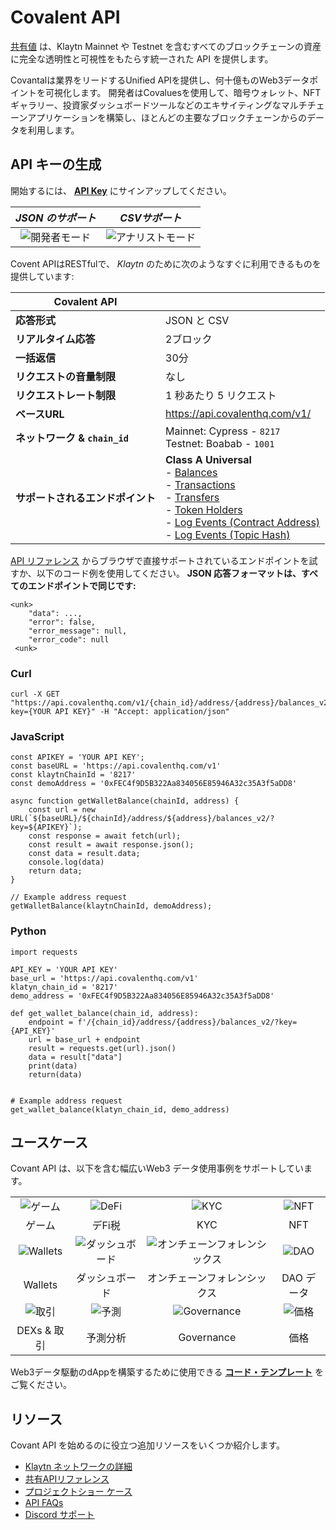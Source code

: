 # Covalent API

[共有値](https://www.covalenthq.com/?utm_source=klaytn&utm_medium=partner-docs) は、Klaytn Mainnet や Testnet を含むすべてのブロックチェーンの資産に完全な透明性と可視性をもたらす統一された API を提供します。

Covantalは業界をリードするUnified APIを提供し、何十億ものWeb3データポイントを可視化します。 開発者はCovaluesを使用して、暗号ウォレット、NFTギャラリー、投資家ダッシュボードツールなどのエキサイティングなマルチチェーンアプリケーションを構築し、ほとんどの主要なブロックチェーンからのデータを利用します。

## API キーの生成

開始するには、 [**API Key**](https://www.covalenthq.com/platform/?utm_source=klaytn&utm_medium=partner-docs) にサインアップしてください。

|                                    *JSON のサポート*                                     |                                      *CSVサポート*                                      |
|:-----------------------------------------------------------------------------------:|:-----------------------------------------------------------------------------------:|
| ![開発者モード](https://www.covalenthq.com/static/images/partner-docs/developer_mode.png) | ![アナリストモード](https://www.covalenthq.com/static/images/partner-docs/analyst_mode.png) |

Covent APIはRESTfulで、 *Klaytn* のために次のようなすぐに利用できるものを提供しています:

| **Covalent API**        |                                                                                                                                                                                                                                                                                                                                                                                                                                                                                                                                                                                                                                                                                                                                                                                                                                                                                                                                                                                                                                                                           |
| ----------------------- | ------------------------------------------------------------------------------------------------------------------------------------------------------------------------------------------------------------------------------------------------------------------------------------------------------------------------------------------------------------------------------------------------------------------------------------------------------------------------------------------------------------------------------------------------------------------------------------------------------------------------------------------------------------------------------------------------------------------------------------------------------------------------------------------------------------------------------------------------------------------------------------------------------------------------------------------------------------------------------------------------------------------------------------------------------------------------- |
| **応答形式**                | JSON と CSV                                                                                                                                                                                                                                                                                                                                                                                                                                                                                                                                                                                                                                                                                                                                                                                                                                                                                                                                                                                                                                                                |
| **リアルタイム応答**            | 2ブロック                                                                                                                                                                                                                                                                                                                                                                                                                                                                                                                                                                                                                                                                                                                                                                                                                                                                                                                                                                                                                                                                     |
| **一括返信**                | 30分                                                                                                                                                                                                                                                                                                                                                                                                                                                                                                                                                                                                                                                                                                                                                                                                                                                                                                                                                                                                                                                                       |
| **リクエストの音量制限**          | なし                                                                                                                                                                                                                                                                                                                                                                                                                                                                                                                                                                                                                                                                                                                                                                                                                                                                                                                                                                                                                                                                        |
| **リクエストレート制限**          | 1 秒あたり 5 リクエスト                                                                                                                                                                                                                                                                                                                                                                                                                                                                                                                                                                                                                                                                                                                                                                                                                                                                                                                                                                                                                                                            |
| **ベースURL**              | https://api.covalenthq.com/v1/                                                                                                                                                                                                                                                                                                                                                                                                                                                                                                                                                                                                                                                                                                                                                                                                                                                                                                                                                                                                                                            |
| **ネットワーク & `chain_id`** | Mainnet: Cypress - `8217` <br> Testnet: Boabab - `1001`                                                                                                                                                                                                                                                                                                                                                                                                                                                                                                                                                                                                                                                                                                                                                                                                                                                                                                                                                                                                             |
| **サポートされるエンドポイント**      | **Class A Universal** <br>- [Balances](https://www.covalenthq.com/docs/api/#/0/Get%20token%20balances%20for%20address/USD/8217/?utm_source=klaytn&utm_medium=partner-docs) <br> - [Transactions](https://www.covalenthq.com/docs/api/#/0/Get%20transactions%20for%20address/USD/8217/?utm_source=klaytn&utm_medium=partner-docs) <br> - [Transfers](https://www.covalenthq.com/docs/api/#/0/Get%20ERC20%20token%20transfers%20for%20address/USD/8217/?utm_source=klaytn&utm_medium=partner-docs) <br> - [Token Holders](https://www.covalenthq.com/docs/api/#/0/Get%20token%20holders%20as%20of%20any%20block%20height/USD/8217/?utm_source=klaytn&utm_medium=partner-docs) <br> - [Log Events (Contract Address)](https://www.covalenthq.com/docs/api/#/0/Get%20log%20events%20by%20contract%20address/USD/8217/?utm_source=klaytn&utm_medium=partner-docs) <br> - [Log Events (Topic Hash)](https://www.covalenthq.com/docs/api/#/0/Get%20log%20events%20by%20topic%20hash(es)/USD/8217/?utm_source=klaytn&utm_medium=partner-docs) |

[API リファレンス](https://covalenthq.com/docs/api/?utm_source=klaytn&utm_medium=partner-docs) からブラウザで直接サポートされているエンドポイントを試すか、以下のコード例を使用してください。 **JSON 応答フォーマットは、すべてのエンドポイントで同じです:**
```
<unk> 
    "data": ..., 
    "error": false,
    "error_message": null,
    "error_code": null
 <unk>
```

### Curl
```
curl -X GET "https://api.covalenthq.com/v1/{chain_id}/address/{address}/balances_v2/?key={YOUR API KEY}" -H "Accept: application/json"
```

### JavaScript
```
const APIKEY = 'YOUR API KEY';
const baseURL = 'https://api.covalenthq.com/v1'
const klaytnChainId = '8217'
const demoAddress = '0xFEC4f9D5B322Aa834056E85946A32c35A3f5aDD8'

async function getWalletBalance(chainId, address) {
    const url = new URL(`${baseURL}/${chainId}/address/${address}/balances_v2/?key=${APIKEY}`);
    const response = await fetch(url);
    const result = await response.json();
    const data = result.data;
    console.log(data)
    return data;
}

// Example address request
getWalletBalance(klaytnChainId, demoAddress);
```

### Python
```
import requests

API_KEY = 'YOUR API KEY'
base_url = 'https://api.covalenthq.com/v1'
klatyn_chain_id = '8217'
demo_address = '0xFEC4f9D5B322Aa834056E85946A32c35A3f5aDD8'

def get_wallet_balance(chain_id, address):
    endpoint = f'/{chain_id}/address/{address}/balances_v2/?key={API_KEY}'
    url = base_url + endpoint
    result = requests.get(url).json()
    data = result["data"]
    print(data)
    return(data)


# Example address request
get_wallet_balance(klatyn_chain_id, demo_address)
```

## ユースケース
Covant API は、以下を含む幅広いWeb3 データ使用事例をサポートしています。

|                                                                               |                                                                                  |                                                                                        |                                                                            |
|:-----------------------------------------------------------------------------:|:--------------------------------------------------------------------------------:|:--------------------------------------------------------------------------------------:|:--------------------------------------------------------------------------:|
|   ![ゲーム](https://www.covalenthq.com/static/images/partner-docs/gaming.png)    |     ![DeFi](https://www.covalenthq.com/static/images/partner-docs/defi.png)      |         ![KYC](https://www.covalenthq.com/static/images/partner-docs/kyc.png)          | ![NFT](https://www.covalenthq.com/static/images/partner-docs/nft_icon.png) |
|                                      ゲーム                                      |                                       デFi税                                       |                                          KYC                                           |                                    NFT                                     |
| ![Wallets](https://www.covalenthq.com/static/images/partner-docs/wallets.png) | ![ダッシュボード](https://www.covalenthq.com/static/images/partner-docs/dashboards.png) | ![オンチェーンフォレンシックス](https://www.covalenthq.com/static/images/partner-docs/forensics.png) |   ![DAO](https://www.covalenthq.com/static/images/partner-docs/dao.png)    |
|                                    Wallets                                    |                                     ダッシュボード                                      |                                     オンチェーンフォレンシックス                                     |                                  DAO データ                                   |
|   ![取引](https://www.covalenthq.com/static/images/partner-docs/trading.png)    |   ![予測](https://www.covalenthq.com/static/images/partner-docs/predictions.png)   |  ![Governance](https://www.covalenthq.com/static/images/partner-docs/governance.png)   |  ![価格](https://www.covalenthq.com/static/images/partner-docs/pricing.png)  |
|                                   DEXs & 取引                                   |                                       予測分析                                       |                                       Governance                                       |                                     価格                                     |


Web3データ駆動のdAppを構築するために使用できる [**コード・テンプレート**](https://covalenthq.notion.site/dbf062042f4a463a950f0047b9df9ec1?v=2f7a0d7267034526a641ce7215dd7512/?utm_source=klaytn&utm_medium=partner-docs) </a> をご覧ください。

## リソース
Covant API を始めるのに役立つ追加リソースをいくつか紹介します。
- [Klaytn ネットワークの詳細](https://www.covalenthq.com/docs/networks/klaytn/?utm_source=klaytn&utm_medium=partner-docs)
- [共有APIリファレンス](https://covalenthq.com/docs/api/?utm_source=klaytn&utm_medium=partner-docs)
- [プロジェクトショー ケース](https://www.covalenthq.com/docs/project-showcase/?utm_source=klaytn&utm_medium=partner-docs)
- [API FAQs](https://www.covalenthq.com/docs/developer/faq/?utm_source=klaytn&utm_medium=partner-docs)
- [Discord サポート](https://www.covalenthq.com/discord/?utm_source=klaytn&utm_medium=partner-docs)

